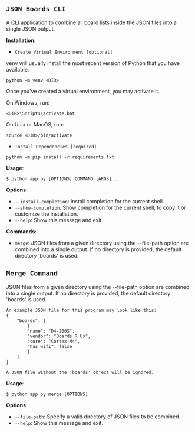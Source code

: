 ## `JSON Boards CLI`

A CLI application to combine all board lists inside the JSON files into a single JSON output.

**Installation**:

* `Create Virtual Environment [optional]`
 
venv will usually install the most recent version of Python that you have available. 
```console
python -m venv <DIR>
```
Once you’ve created a virtual environment, you may activate it.

On Windows, run:
```console
<DIR>\Scripts\activate.bat
```
On Unix or MacOS, run:
```console
source <DIR>/bin/activate
```

* `Install Dependencies [required]`
```console
python -m pip install -r requirements.txt
```


**Usage**:

```console
$ python app.py [OPTIONS] COMMAND [ARGS]...
```

**Options**:

* `--install-completion`: Install completion for the current shell.
* `--show-completion`: Show completion for the current shell, to copy it or customize the installation.
* `--help`: Show this message and exit.

**Commands**:

* `merge`: JSON files from a given directory using the --file-path option are combined into a single output.
    If no directory is provided, the default directory 'boards' is used.

## `Merge Command`

JSON files from a given directory using the --file-path option are combined into a single output.
    If no directory is provided, the default directory 'boards' is used.

    An example JSON file for this program may look like this:
    {
        "boards": [
            {
            "name": "D4-200S",
            "vendor": "Boards R Us",
            "core": "Cortex-M4",
            "has_wifi": false
            }
        ]
    }

    A JSON file without the 'boards' object will be ignored.

**Usage**:

```console
$ python app.py merge [OPTIONS]
```

**Options**:

* `--file-path`: Specify a valid directory of JSON files to be combined.
* `--help`: Show this message and exit.
